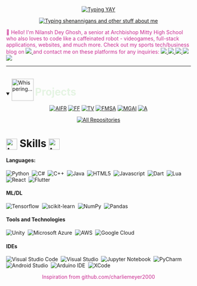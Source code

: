 <br>



<p align="center">
    <a href="https://github.com/ndg24"><img src="https://readme-typing-svg.demolab.com/?font=Fira+Code&pause=1000&color=ca2c92&center=true&size=50&vCenter=true&repeat=false&width=510&lines=Nilansh+Dey+Ghosh" alt="Typing YAY" /></a>
</p>
<p align="center">
    <a href="https://github.com/ndg24"><img src="https://readme-typing-svg.demolab.com?font=Fira+Code&pause=1000&color=ca2c92&center=true&vCenter=true&width=435&lines=full-stack+developer;accomplished+entrepreneur;civic-tech-advocate;master+of+bytes+and+beats;empowering+community+catalyst;tech+guru,+not+siri;multi-faceted+scholar;sports+and+pixels,+not+pizza" alt="Typing shenannigans and other stuff about me" /></a>
</p>

<p style="color: #ca2c92">
👋 Hello! I'm Nilansh Dey Ghosh, a senior at Archbishop Mitty High School who also loves to code like a caffeinated robot - videogames, full-stack applications, websites, and much more. Check out my sports tech/business blog on <a href="https://medium.com/@Nilansh"/> <img src="https://img.shields.io/badge/Medium-12100E?style=for-the-badge&logo=small&logoColor=white"/> </a> and contact me on these platforms for any inquiries: <a href="mailto:nilansh.d.ghosh@gmail.com"/> <img src="https://img.shields.io/badge/Gmail-D14836?style=for-the-badge&logo=gmail&logoColor=white&logo=small"/> </a> <a href="https://www.instagram.com/neildg_/"/> <img src="https://img.shields.io/badge/Instagram-E4405F?style=for-the-badge&logo=instagram&logoColor=white&logo=small"/> </a> <a href="https://www.twitch.tv/joethedude100"/> <img src="https://img.shields.io/badge/Twitch-9146FF?style=for-the-badge&logo=twitch&logoColor=white&logo=small"/> </a> <a href="https://open.spotify.com/user/0waf74pcp4doco9qexkgr5bu2?si=f6e09feb4d7942a8"/> <img src="https://img.shields.io/badge/Spotify-1ED760?&style=for-the-badge&logo=spotify&logoColor=white&logo=small"/> </a> <a href="https://steamcommunity.com/profiles/76561199013634117"/> <img src="https://img.shields.io/badge/Steam-000000?style=for-the-badge&logo=steam&logoColor=white&logo=small"/> </a>
</p>

<hr>

<details open display="flex" align-items="center" color="#ca2c92">
    <summary >
        <img alt="Whispering..." src="https://media.giphy.com/media/cOR2fPCZgErzi6COcG/giphy.gif" width="60" height="60" style="display: inline-block; vertical-align:-1em">
        <h1 style="display: inline-block; color: #e5f4e3; border-bottom: none" >Projects</h1>
    </summary>
    <div align="center">
        <a href="https://github.com/ndg24/AI-Fencing-Recommender">
      <img src="https://denvercoder1-github-readme-stats.vercel.app/api/pin/?username=ndg24&repo=AI-Fencing-Recommender&theme=jolly" alt="AIFR"></a>
        <a href="https://github.com/ndg24/forward-front-website">
      <img src="https://denvercoder1-github-readme-stats.vercel.app/api/pin/?username=ndg24&repo=forward-front-website&theme=jolly" alt="FF"></a>
        <a href="https://github.com/ndg24/Therapy-Verse">
      <img src="https://denvercoder1-github-readme-stats.vercel.app/api/pin/?username=ndg24&repo=Therapy-Verse&theme=jolly" alt="TV"></a>
        <a href="https://github.com/ndg24/fetalMonitoringSystemsAndroid">
      <img src="https://denvercoder1-github-readme-stats.vercel.app/api/pin/?username=ndg24&repo=fetalMonitoringSystemsAndroid&theme=jolly" alt="FMSA"></a>
        <a href="https://github.com/ndg24/math-genius-ai">
      <img src="https://denvercoder1-github-readme-stats.vercel.app/api/pin/?username=ndg24&repo=math-genius-ai&theme=jolly" alt="MGAI"></a>
        <a href="https://github.com/ndg24/attentra">
      <img src="https://denvercoder1-github-readme-stats.vercel.app/api/pin/?username=ndg24&repo=attentra&theme=jolly" alt="A"></a>
    </div>
    <p align="center">
  <a href="https://github.com/ndg24?tab=repositories"><img alt="All Repositories" title="All Repositories" src="https://img.shields.io/badge/-More%20Repos-2962FF?style=for-the-badge&logo=koding&logoColor=pink"/></a>
</p>
</details>


# <img width="30" alt="tools" src="https://camo.githubusercontent.com/beb64ff21c883e318e4f5db5231c2ba4175705bea1c9249e82a41ab375db4f75/68747470733a2f2f6d65646961322e67697068792e636f6d2f6d656469612f51737347456d706b79454f684243623765312f67697068792e6769663f6369643d656366303565343761306e336769316266716e74716d6f62386739616964316f796a327772336473336d67373030626c267269643d67697068792e676966"  align="center"/> Skills <img width="30" alt="tools" src="https://camo.githubusercontent.com/beb64ff21c883e318e4f5db5231c2ba4175705bea1c9249e82a41ab375db4f75/68747470733a2f2f6d65646961322e67697068792e636f6d2f6d656469612f51737347456d706b79454f684243623765312f67697068792e6769663f6369643d656366303565343761306e336769316266716e74716d6f62386739616964316f796a327772336473336d67373030626c267269643d67697068792e676966"  align="center"/>

#### Languages:

![Python](https://img.shields.io/badge/Python-3776AB?style=for-the-badge&logo=python&logoColor=white)&nbsp;
![C#](https://img.shields.io/badge/C%23-239120?style=for-the-badge&logo=c-sharp&logoColor=white)&nbsp;
![C++](https://img.shields.io/badge/C%2B%2B-00599C?style=for-the-badge&logo=c%2B%2B&logoColor=white)&nbsp;
![Java](https://img.shields.io/badge/Java-ED8B00?style=for-the-badge&logo=openjdk&logoColor=white)&nbsp;
![HTML5](https://img.shields.io/badge/HTML5-E34F26?style=for-the-badge&logo=html5&logoColor=white)&nbsp;
![Javascript](https://img.shields.io/badge/JavaScript-F7DF1E?style=for-the-badge&logo=javascript&logoColor=black)&nbsp;
![Dart](https://img.shields.io/badge/Dart-0175C2?style=for-the-badge&logo=dart&logoColor=white)&nbsp;
![Lua](https://img.shields.io/badge/Lua-2C2D72?style=for-the-badge&logo=lua&logoColor=white)&nbsp;
![React](https://img.shields.io/badge/React-20232A?style=for-the-badge&logo=react&logoColor=61DAFB)&nbsp;
![Flutter](https://img.shields.io/badge/Flutter-02569B?style=for-the-badge&logo=flutter&logoColor=white)&nbsp;


#### ML/DL

![Tensorflow](https://img.shields.io/badge/TensorFlow-FF6F00?style=for-the-badge&logo=tensorflow&logoColor=white)&nbsp;
![scikit-learn](https://img.shields.io/badge/scikit--learn-%23F7931E.svg?style=for-the-badge&logo=scikit-learn&logoColor=white)&nbsp;
![NumPy](https://img.shields.io/badge/numpy-%23013243.svg?style=for-the-badge&logo=numpy&logoColor=white)&nbsp;
![Pandas](https://img.shields.io/badge/pandas-%23150458.svg?style=for-the-badge&logo=pandas&logoColor=white)&nbsp;

#### Tools and Technologies

![Unity](https://img.shields.io/badge/Unity-100000?style=for-the-badge&logo=unity&logoColor=white)&nbsp;
![Microsoft Azure](https://img.shields.io/badge/Microsoft_Azure-0089D6?style=for-the-badge&logo=microsoft-azure&logoColor=white)&nbsp;
![AWS](https://img.shields.io/badge/Amazon_AWS-232F3E?style=flat&logo=amazon-aws&logoColor=white)&nbsp;
![Google Cloud](https://img.shields.io/badge/Google_Cloud-4285F4?style=flat&logo=google-cloud&logoColor=white)&nbsp;


#### IDEs

![Visual Studio Code](https://img.shields.io/badge/Visual%20Studio%20Code-0078d7.svg?style=for-the-badge&logo=visual-studio-code&logoColor=white)&nbsp;
![Visual Studio](https://img.shields.io/badge/Visual_Studio-5C2D91?style=for-the-badge&logo=visual%20studio&logoColor=white)&nbsp;
![Jupyter Notebook](https://img.shields.io/badge/jupyter-%23FA0F00.svg?style=for-the-badge&logo=jupyter&logoColor=white)&nbsp;
![PyCharm](https://img.shields.io/badge/pycharm-143?style=for-the-badge&logo=pycharm&logoColor=black&color=black&labelColor=green)&nbsp;
![Android Studio](https://img.shields.io/badge/Android_Studio-3DDC84?style=for-the-badge&logo=android-studio&logoColor=white)&nbsp;
![Arduino IDE](https://img.shields.io/badge/Arduino_IDE-00979D?style=for-the-badge&logo=arduino&logoColor=white)&nbsp;
![XCode](https://img.shields.io/badge/Xcode-007ACC?style=for-the-badge&logo=Xcode&logoColor=white)&nbsp;


<p style="color: #ca2c92;" align="center"> Inspiration from github.com/charliemeyer2000</p>
